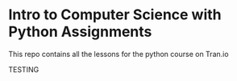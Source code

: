 # Intro to Computer Science with Python Assignments

This repo contains all the lessons for the python course on Tran.io

TESTING
